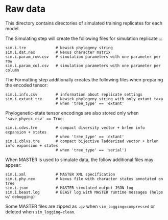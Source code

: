 # Raw data

This directory contains directories of simulated training replicates for each model.

The Simulating step will create the following files for simulation replicate `i`:
```
sim.i.tre             # Newick phylogeny string
sim.i.dat.nex         # Nexus character matrix
sim.i.param_row.csv   # simulation parameters with one parameter per row
sim.i.param_col.csv   # simulation parameters with one parameter per column
```

The Formatting step additionally creates the following files when preparing the encoded tensor:
```
sim.i.info.csv        # information about replicate settings
sim.i.extant.tre      # Newick phylogeny string with only extant taxa
                      # when 'tree_type' == 'extant'
```

Phylogenetic-state tensor encodings are also stored only when `'save_phyenc_csv' == True`:
```
sim.i.cdvs.tre        # compact diversity vector + brlen info expansion + states
                      # when 'tree_type' == 'extant'
sim.i.cblvs.tre       # compact bijective ladderized vector + brlen info expansion + states
                      # when 'tree_type' == 'serial')
```

When MASTER is used to simulate data, the follow additional files may appear:
```
sim.i.xml             # MASTER XML specification 
sim.i.phy.nex         # Nexus file with character states annotated on tree
sim.i.json            # MASTER simulated output JSON log
sim.i.beast.log       # BEAST log with MASTER runtime messages (helps w/ debugging)
```
Some MASTER files are zipped as `.gz` when `sim_logging=compressed` or deleted when `sim_logging=clean`.
